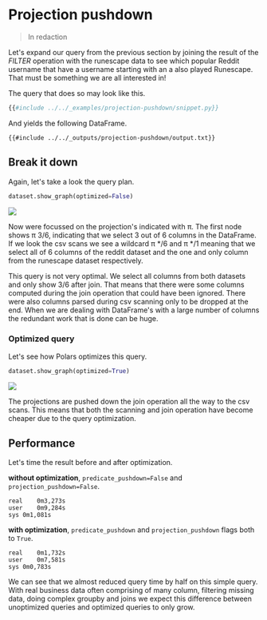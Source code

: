 # Projection pushdown

> In redaction

Let's expand our query from the previous section by joining the result of the *FILTER*
operation with the runescape data to see which popular Reddit username that have a
username starting with an a also played Runescape. That must be something we are all
interested in!

The query that does so may look like this.

```python
{{#include ../../_examples/projection-pushdown/snippet.py}}
```

And yields the following DataFrame.

```text
{{#include ../../_outputs/projection-pushdown/output.txt}}
```

## Break it down

Again, let's take a look the query plan.

```python
dataset.show_graph(optimized=False)
```

![](./../_outputs/projection-pushdown/graph.png)

Now were focussed on the projection's indicated with π. The first node shows π 3/6,
indicating that we select 3 out of 6 columns in the DataFrame. If we look the csv scans
we see a wildcard π \*/6 and π \*/1 meaning that we select all of 6 columns of the
reddit dataset and the one and only column from the runescape dataset respectively.

This query is not very optimal. We select all columns from both datasets and only show
3/6 after join. That means that there were some columns computed during the join
operation that could have been ignored. There were also columns parsed during csv
scanning only to be dropped at the end. When we are dealing with DataFrame's with a
large number of columns the redundant work that is done can be huge.

### Optimized query

Let's see how Polars optimizes this query.

```python
dataset.show_graph(optimized=True)
```

![](./../_outputs/projection-pushdown/graph-optimized.png)

The projections are pushed down the join operation all the way to the csv scans. This
means that both the scanning and join operation have become cheaper due to the query
optimization.

## Performance

Let's time the result before and after optimization.

**without optimization**, `predicate_pushdown=False` and `projection_pushdown=False`.

```text
real	0m3,273s
user	0m9,284s
sys	0m1,081s
```

**with optimization**, `predicate_pushdown` and `projection_pushdown` flags both to
`True`.

```text
real	0m1,732s
user	0m7,581s
sys	0m0,783s
```

We can see that we almost reduced query time by half on this simple query. With real
business data often comprising of many column, filtering missing data, doing complex
groupby and joins we expect this difference between unoptimized queries and optimized
queries to only grow.
